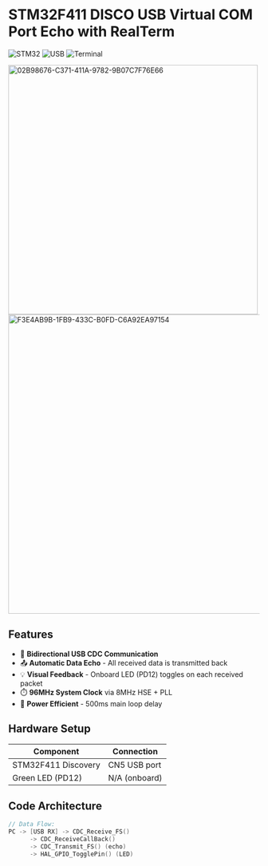 # STM32F411 DISCO USB Virtual COM Port Echo with RealTerm

![STM32](https://img.shields.io/badge/STM32F411-Discovery-03234B?logo=stmicroelectronics&logoColor=white)
![USB](https://img.shields.io/badge/USB-CDC_ECHO-2496ED?logo=usb&logoColor=white)
![Terminal](https://img.shields.io/badge/Tested-RealTerm-success)


<img src="https://github.com/user-attachments/assets/bc725ec2-83c7-47b3-8721-6ff293740aa4" width="500" alt="02B98676-C371-411A-9782-9B07C7F76E66">
<img src="https://github.com/user-attachments/assets/2d138b79-f13e-4cae-ab53-4161180acded" width="600" alt="F3E4AB9B-1FB9-433C-B0FD-C6A92EA97154">



## Features
- 🔄 **Bidirectional USB CDC Communication**
- 📤 **Automatic Data Echo** - All received data is transmitted back
- 💡 **Visual Feedback** - Onboard LED (PD12) toggles on each received packet
- ⏱️ **96MHz System Clock** via 8MHz HSE + PLL
- 🔋 **Power Efficient** - 500ms main loop delay

## Hardware Setup
| Component | Connection |
|-----------|------------|
| STM32F411 Discovery | CN5 USB port |
| Green LED (PD12) | N/A (onboard) |

## Code Architecture
```c
// Data Flow:
PC -> [USB RX] -> CDC_Receive_FS() 
      -> CDC_ReceiveCallBack() 
      -> CDC_Transmit_FS() (echo)
      -> HAL_GPIO_TogglePin() (LED)
